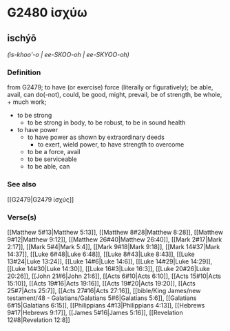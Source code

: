 # G2480 ἰσχύω

## ischýō

_(is-khoo'-o | ee-SKOO-oh | ee-SKYOO-oh)_

### Definition

from G2479; to have (or exercise) force (literally or figuratively); be able, avail, can do(-not), could, be good, might, prevail, be of strength, be whole, + much work; 

- to be strong
  - to be strong in body, to be robust, to be in sound health
- to have power
  - to have power as shown by extraordinary deeds
    - to exert, wield power, to have strength to overcome
  - to be a force, avail
  - to be serviceable
  - to be able, can

### See also

[[G2479|G2479 ἰσχύς]]

### Verse(s)

[[Matthew 5#13|Matthew 5:13]], [[Matthew 8#28|Matthew 8:28]], [[Matthew 9#12|Matthew 9:12]], [[Matthew 26#40|Matthew 26:40]], [[Mark 2#17|Mark 2:17]], [[Mark 5#4|Mark 5:4]], [[Mark 9#18|Mark 9:18]], [[Mark 14#37|Mark 14:37]], [[Luke 6#48|Luke 6:48]], [[Luke 8#43|Luke 8:43]], [[Luke 13#24|Luke 13:24]], [[Luke 14#6|Luke 14:6]], [[Luke 14#29|Luke 14:29]], [[Luke 14#30|Luke 14:30]], [[Luke 16#3|Luke 16:3]], [[Luke 20#26|Luke 20:26]], [[John 21#6|John 21:6]], [[Acts 6#10|Acts 6:10]], [[Acts 15#10|Acts 15:10]], [[Acts 19#16|Acts 19:16]], [[Acts 19#20|Acts 19:20]], [[Acts 25#7|Acts 25:7]], [[Acts 27#16|Acts 27:16]], [[bible/King James/new testament/48 - Galatians/Galatians 5#6|Galatians 5:6]], [[Galatians 6#15|Galatians 6:15]], [[Philippians 4#13|Philippians 4:13]], [[Hebrews 9#17|Hebrews 9:17]], [[James 5#16|James 5:16]], [[Revelation 12#8|Revelation 12:8]]